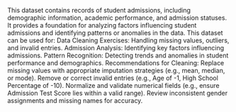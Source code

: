 This dataset contains records of student admissions, including demographic information, academic performance, and admission statuses. It provides a foundation for analyzing factors influencing student admissions and identifying patterns or anomalies in the data.
This dataset can be used for:
Data Cleaning Exercises: Handling missing values, outliers, and invalid entries.
Admission Analysis: Identifying key factors influencing admissions.
Pattern Recognition: Detecting trends and anomalies in student performance and demographics.
Recommendations for Cleaning:
Replace missing values with appropriate imputation strategies (e.g., mean, median, or mode).
Remove or correct invalid entries (e.g., Age of -1, High School Percentage of -10).
Normalize and validate numerical fields (e.g., ensure Admission Test Score lies within a valid range).
Review inconsistent gender assignments and missing names for accuracy.
